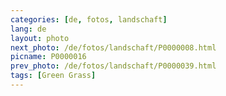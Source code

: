 ```yaml
---
categories: [de, fotos, landschaft]
lang: de
layout: photo
next_photo: /de/fotos/landschaft/P0000008.html
picname: P0000016
prev_photo: /de/fotos/landschaft/P0000039.html
tags: [Green Grass]
---
```

